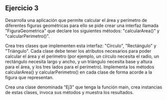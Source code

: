## Ejercicio 3

Desarrolla una aplicación que permite calcular el área y perímetro de diferentes figuras
geométricas para ello se pide crear una interfaz llamada "FiguraGeometrica" que
declare los siguientes métodos: "calcularArea()" y "calcularPerimetro()".

Crea tres clases que implementen esta interfaz: "Círculo", "Rectángulo" y "Triángulo".
Cada clase debe tener los atributos necesarios para poder calcular el área y el perímetro
(por ejemplo, un círculo necesita el radio, un rectángulo necesita largo y ancho, y un
triángulo necesita base y altura para el área, y los tres lados para el perímetro).
Implementa los métodos calcularArea() y calcularPerimetro() en cada clase de forma
acorde a la figura que representan.

Crea una clase denominada “Ej3” que tenga la función main, crea instancias de estas
clases, invoca sus métodos y muestra los resultados. 